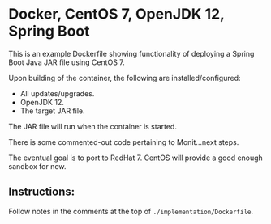 # Docker, CentOS 7, OpenJDK 12, Spring Boot
This is an example Dockerfile showing functionality of deploying a Spring Boot Java JAR file using CentOS 7. 

Upon building of the container, the following are installed/configured:
* All updates/upgrades.
* OpenJDK 12.
* The target JAR file.

The JAR file will run when the container is started.

There is some commented-out code pertaining to Monit...next steps.

The eventual goal is to port to RedHat 7. CentOS will provide a good enough sandbox for now.

## Instructions:
Follow notes in the comments at the top of `./implementation/Dockerfile`.
